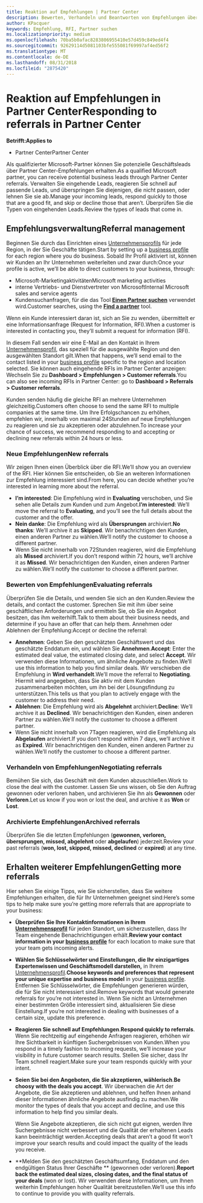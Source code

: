 ```yaml
---
title: Reaktion auf Empfehlungen | Partner Center
description: Bewerten, Verhandeln und Beantworten von Empfehlungen über Partner Center.
author: KPacquer
keywords: Empfehlung, RFI, Partner suchen
ms.localizationpriority: medium
ms.openlocfilehash: 70ba5b0afac8283806955410e57d459c849ed4f4
ms.sourcegitcommit: 92629114d5081103bfe555081f69997af4ed56f2
ms.translationtype: MT
ms.contentlocale: de-DE
ms.lasthandoff: 08/31/2018
ms.locfileid: "2875420"
---
```

# <a name="responding-to-referrals-in-partner-center"></a><span data-ttu-id="e46d8-104">Reaktion auf Empfehlungen in Partner Center</span><span class="sxs-lookup"><span data-stu-id="e46d8-104">Responding to referrals in Partner Center</span></span>

**<span data-ttu-id="e46d8-105">Betrifft:</span><span class="sxs-lookup"><span data-stu-id="e46d8-105">Applies to</span></span>**

-  <span data-ttu-id="e46d8-106">Partner Center</span><span class="sxs-lookup"><span data-stu-id="e46d8-106">Partner Center</span></span>

<span data-ttu-id="e46d8-107">Als qualifizierter Microsoft-Partner können Sie potenzielle Geschäftsleads über Partner Center-Empfehlungen erhalten.</span><span class="sxs-lookup"><span data-stu-id="e46d8-107">As a qualified Microsoft partner, you can receive potential business leads through Partner Center referrals.</span></span> <span data-ttu-id="e46d8-108">Verwalten Sie eingehende Leads, reagieren Sie schnell auf passende Leads, und überspringen Sie diejenigen, die nicht passen, oder lehnen Sie sie ab.</span><span class="sxs-lookup"><span data-stu-id="e46d8-108">Manage your incoming leads, respond quickly to those that are a good fit, and skip or decline those that aren’t.</span></span> <span data-ttu-id="e46d8-109">Überprüfen Sie die Typen von eingehenden Leads.</span><span class="sxs-lookup"><span data-stu-id="e46d8-109">Review the types of leads that come in.</span></span> 

## <a name="referral-management"></a><span data-ttu-id="e46d8-110">Empfehlungsverwaltung</span><span class="sxs-lookup"><span data-stu-id="e46d8-110">Referral management</span></span>

<span data-ttu-id="e46d8-111">Beginnen Sie durch das Einrichten eines [Unternehmensprofils](create-a-marketing-profile.md) für jede Region, in der Sie Geschäfte tätigen.</span><span class="sxs-lookup"><span data-stu-id="e46d8-111">Start by setting up a [business profile](create-a-marketing-profile.md) for each region where you do business.</span></span> <span data-ttu-id="e46d8-112">Sobald Ihr Profil aktiviert ist, können wir Kunden an Ihr Unternehmen weiterleiten und zwar durch:</span><span class="sxs-lookup"><span data-stu-id="e46d8-112">Once your profile is active, we’ll be able to direct customers to your business, through:</span></span>

*  <span data-ttu-id="e46d8-113">Microsoft-Marketingaktivitäten</span><span class="sxs-lookup"><span data-stu-id="e46d8-113">Microsoft marketing activities</span></span>
*  <span data-ttu-id="e46d8-114">interne Vertriebs- und Dienstvertreter von Microsoft</span><span class="sxs-lookup"><span data-stu-id="e46d8-114">Internal Microsoft sales and service agents</span></span>
*  <span data-ttu-id="e46d8-115">Kundensuchanfragen, für die das Tool **[Einen Partner suchen](https://partnercenter.microsoft.com/pcv/search)** verwendet wird.</span><span class="sxs-lookup"><span data-stu-id="e46d8-115">Customer searches, using the **[Find a partner](https://partnercenter.microsoft.com/pcv/search)** tool.</span></span>

<span data-ttu-id="e46d8-116">Wenn ein Kunde interessiert daran ist, sich an Sie zu wenden, übermittelt er eine Informationsanfrage (Request for Information, RFI).</span><span class="sxs-lookup"><span data-stu-id="e46d8-116">When a customer is interested in contacting you, they’ll submit a request for information (RFI).</span></span> 

<span data-ttu-id="e46d8-117">In diesem Fall senden wir eine E-Mail an den Kontakt in Ihrem [Unternehmensprofil](create-a-marketing-profile.md), das speziell für die ausgewählte Region und den ausgewählten Standort gilt.</span><span class="sxs-lookup"><span data-stu-id="e46d8-117">When that happens, we’ll send email to the contact listed in your [business profile](create-a-marketing-profile.md) specific to the region and location selected.</span></span> <span data-ttu-id="e46d8-118">Sie können auch eingehende RFIs im Partner Center anzeigen: Wechseln Sie zu **Dashboard > Empfehlungen > Customer referrals**.</span><span class="sxs-lookup"><span data-stu-id="e46d8-118">You can also see incoming RFIs in Partner Center: go to **Dashboard > Referrals > Customer referrals**.</span></span>

<span data-ttu-id="e46d8-119">Kunden senden häufig die gleiche RFI an mehrere Unternehmen gleichzeitig.</span><span class="sxs-lookup"><span data-stu-id="e46d8-119">Customers often choose to send the same RFI to multiple companies at the same time.</span></span> <span data-ttu-id="e46d8-120">Um Ihre Erfolgschancen zu erhöhen, empfehlen wir, innerhalb von maximal 24Stunden auf neue Empfehlungen zu reagieren und sie zu akzeptieren oder abzulehnen.</span><span class="sxs-lookup"><span data-stu-id="e46d8-120">To increase your chance of success, we recommend responding to and accepting or declining new referrals within 24 hours or less.</span></span>

### <a name="new-referrals"></a><span data-ttu-id="e46d8-121">Neue Empfehlungen</span><span class="sxs-lookup"><span data-stu-id="e46d8-121">New referrals</span></span>

<span data-ttu-id="e46d8-122">Wir zeigen Ihnen einen Überblick über die RFI.</span><span class="sxs-lookup"><span data-stu-id="e46d8-122">We’ll show you an overview of the RFI.</span></span> <span data-ttu-id="e46d8-123">Hier können Sie entscheiden, ob Sie an weiteren Informationen zur Empfehlung interessiert sind.</span><span class="sxs-lookup"><span data-stu-id="e46d8-123">From here, you can decide whether you’re interested in learning more about the referral.</span></span> 

*  <span data-ttu-id="e46d8-124">**I’m interested**: Die Empfehlung wird in **Evaluating** verschoben, und Sie sehen alle Details zum Kunden und zum Angebot.</span><span class="sxs-lookup"><span data-stu-id="e46d8-124">**I’m interested**: We’ll move the referral to **Evaluating**, and you’ll see the full details about the customer and the offer.</span></span> 
*  <span data-ttu-id="e46d8-125">**Nein danke**: Die Empfehlung wird als **Übersprungen** archiviert.</span><span class="sxs-lookup"><span data-stu-id="e46d8-125">**No thanks**: We’ll archive it as **Skipped**.</span></span> <span data-ttu-id="e46d8-126">Wir benachrichtigen den Kunden, einen anderen Partner zu wählen.</span><span class="sxs-lookup"><span data-stu-id="e46d8-126">We’ll notify the customer to choose a different partner.</span></span>
*  <span data-ttu-id="e46d8-127">Wenn Sie nicht innerhalb von 72Stunden reagieren, wird die Empfehlung als **Missed** archiviert.</span><span class="sxs-lookup"><span data-stu-id="e46d8-127">If you don’t respond within 72 hours, we’ll archive it as **Missed**.</span></span> <span data-ttu-id="e46d8-128">Wir benachrichtigen den Kunden, einen anderen Partner zu wählen.</span><span class="sxs-lookup"><span data-stu-id="e46d8-128">We’ll notify the customer to choose a different partner.</span></span>

### <a name="evaluating-referrals"></a><span data-ttu-id="e46d8-129">Bewerten von Empfehlungen</span><span class="sxs-lookup"><span data-stu-id="e46d8-129">Evaluating referrals</span></span>

<span data-ttu-id="e46d8-130">Überprüfen Sie die Details, und wenden Sie sich an den Kunden.</span><span class="sxs-lookup"><span data-stu-id="e46d8-130">Review the details, and contact the customer.</span></span> <span data-ttu-id="e46d8-131">Sprechen Sie mit ihm über seine geschäftlichen Anforderungen und ermitteln Sie, ob Sie ein Angebot besitzen, das ihm weiterhilft.</span><span class="sxs-lookup"><span data-stu-id="e46d8-131">Talk to them about their business needs, and determine if you have an offer that can help them.</span></span> <span data-ttu-id="e46d8-132">Annehmen oder Ablehnen der Empfehlung:</span><span class="sxs-lookup"><span data-stu-id="e46d8-132">Accept or decline the referral:</span></span> 

*  <span data-ttu-id="e46d8-133">**Annehmen**: Geben Sie den geschätzten Geschäftswert und das geschätzte Enddatum ein, und wählen Sie **Annehmen**.</span><span class="sxs-lookup"><span data-stu-id="e46d8-133">**Accept**: Enter the estimated deal value, the estimated closing date, and select **Accept**.</span></span> <span data-ttu-id="e46d8-134">Wir verwenden diese Informationen, um ähnliche Angebote zu finden.</span><span class="sxs-lookup"><span data-stu-id="e46d8-134">We’ll use this information to help you find similar deals.</span></span> <span data-ttu-id="e46d8-135">Wir verschieben die Empfehlung in **Wird verhandelt**.</span><span class="sxs-lookup"><span data-stu-id="e46d8-135">We’ll move the referral to **Negotiating**.</span></span> <span data-ttu-id="e46d8-136">Hiermit wird angegeben, dass Sie aktiv mit dem Kunden zusammenarbeiten möchten, um ihn bei der Lösungsfindung zu unterstützen.</span><span class="sxs-lookup"><span data-stu-id="e46d8-136">This tells us that you plan to actively engage with the customer to address their need.</span></span>
*  <span data-ttu-id="e46d8-137">**Ablehnen**: Die Empfehlung wird als **Abgelehnt** archiviert.</span><span class="sxs-lookup"><span data-stu-id="e46d8-137">**Decline**: We’ll archive it as **Declined**.</span></span> <span data-ttu-id="e46d8-138">Wir benachrichtigen den Kunden, einen anderen Partner zu wählen.</span><span class="sxs-lookup"><span data-stu-id="e46d8-138">We’ll notify the customer to choose a different partner.</span></span>
*  <span data-ttu-id="e46d8-139">Wenn Sie nicht innerhalb von 7Tagen reagieren, wird die Empfehlung als **Abgelaufen** archiviert.</span><span class="sxs-lookup"><span data-stu-id="e46d8-139">If you don’t respond within 7 days, we’ll archive it as **Expired**.</span></span> <span data-ttu-id="e46d8-140">Wir benachrichtigen den Kunden, einen anderen Partner zu wählen.</span><span class="sxs-lookup"><span data-stu-id="e46d8-140">We’ll notify the customer to choose a different partner.</span></span>

### <a name="negotiating-referrals"></a><span data-ttu-id="e46d8-141">Verhandeln von Empfehlungen</span><span class="sxs-lookup"><span data-stu-id="e46d8-141">Negotiating referrals</span></span>

<span data-ttu-id="e46d8-142">Bemühen Sie sich, das Geschäft mit dem Kunden abzuschließen.</span><span class="sxs-lookup"><span data-stu-id="e46d8-142">Work to close the deal with the customer.</span></span> <span data-ttu-id="e46d8-143">Lassen Sie uns wissen, ob Sie den Auftrag gewonnen oder verloren haben, und archivieren Sie ihn als **Gewonnen** oder **Verloren**.</span><span class="sxs-lookup"><span data-stu-id="e46d8-143">Let us know if you won or lost the deal, and archive it as **Won** or **Lost**.</span></span> 

### <a name="archived-referrals"></a><span data-ttu-id="e46d8-144">Archivierte Empfehlungen</span><span class="sxs-lookup"><span data-stu-id="e46d8-144">Archived referrals</span></span>

<span data-ttu-id="e46d8-145">Überprüfen Sie die letzten Empfehlungen (**gewonnen, verloren, übersprungen, missed, abgelehnt** oder **abgelaufen**) jederzeit.</span><span class="sxs-lookup"><span data-stu-id="e46d8-145">Review your past referrals (**won, lost, skipped, missed, declined** or **expired**) at any time.</span></span> 

## <a name="getting-more-referrals"></a><span data-ttu-id="e46d8-146">Erhalten weiterer Empfehlungen</span><span class="sxs-lookup"><span data-stu-id="e46d8-146">Getting more referrals</span></span>

<span data-ttu-id="e46d8-147">Hier sehen Sie einige Tipps, wie Sie sicherstellen, dass Sie weitere Empfehlungen erhalten, die für Ihr Unternehmen geeignet sind:</span><span class="sxs-lookup"><span data-stu-id="e46d8-147">Here’s some tips to help make sure you’re getting more referrals that are appropriate to your business:</span></span>

*  <span data-ttu-id="e46d8-148">**Überprüfen Sie Ihre Kontaktinformationen in Ihrem [Unternehmensprofil](create-a-marketing-profile.md)** für jeden Standort, um sicherzustellen, dass Ihr Team eingehende Benachrichtigungen erhält.</span><span class="sxs-lookup"><span data-stu-id="e46d8-148">**Review your contact information in your [business profile](create-a-marketing-profile.md)** for each location to make sure that your team gets incoming alerts.</span></span>

*  <span data-ttu-id="e46d8-149">**Wählen Sie Schlüsselwörter und Einstellungen, die Ihr einzigartiges Expertenwissen und Geschäftsmodell darstellen,** in Ihrem [Unternehmensprofil](create-a-marketing-profile.md).</span><span class="sxs-lookup"><span data-stu-id="e46d8-149">**Choose keywords and preferences that represent your unique expertise and business model** in your [business profile](create-a-marketing-profile.md).</span></span> <span data-ttu-id="e46d8-150">Entfernen Sie Schlüsselwörter, die Empfehlungen generieren würden, die für Sie nicht interessiert sind.</span><span class="sxs-lookup"><span data-stu-id="e46d8-150">Remove keywords that would generate referrals for you’re not interested in.</span></span> <span data-ttu-id="e46d8-151">Wenn Sie nicht an Unternehmen einer bestimmten Größe interessiert sind, aktualisieren Sie diese Einstellung.</span><span class="sxs-lookup"><span data-stu-id="e46d8-151">If you’re not interested in dealing with businesses of a certain size, update this preference.</span></span>

*  <span data-ttu-id="e46d8-152">**Reagieren Sie schnell auf Empfehlungen**.</span><span class="sxs-lookup"><span data-stu-id="e46d8-152">**Respond quickly to referrals**.</span></span> <span data-ttu-id="e46d8-153">Wenn Sie rechtzeitig auf eingehende Anfragen reagieren, erhöhen wir Ihre Sichtbarkeit in künftigen Suchergebnissen von Kunden.</span><span class="sxs-lookup"><span data-stu-id="e46d8-153">When you respond in a timely fashion to incoming requests, we’ll increase your visibility in future customer search results.</span></span> <span data-ttu-id="e46d8-154">Stellen Sie sicher, dass Ihr Team schnell reagiert.</span><span class="sxs-lookup"><span data-stu-id="e46d8-154">Make sure your team responds quickly with your intent.</span></span>

*  <span data-ttu-id="e46d8-155">**Seien Sie bei den Angeboten, die Sie akzeptieren, wählerisch**.</span><span class="sxs-lookup"><span data-stu-id="e46d8-155">**Be choosy with the deals you accept**.</span></span> <span data-ttu-id="e46d8-156">Wir überwachen die Art der Angebote, die Sie akzeptieren und ablehnen, und helfen Ihnen anhand dieser Informationen ähnliche Angebote ausfindig zu machen.</span><span class="sxs-lookup"><span data-stu-id="e46d8-156">We monitor the types of deals that you accept and decline, and use this information to help find you similar deals.</span></span> 

   <span data-ttu-id="e46d8-157">Wenn Sie Angebote akzeptieren, die sich nicht gut eignen, werden Ihre Suchergebnisse nicht verbessert und die Qualität der erhaltenen Leads kann beeinträchtigt werden.</span><span class="sxs-lookup"><span data-stu-id="e46d8-157">Accepting deals that aren’t a good fit won’t improve your search results and could impact the quality of the leads you receive.</span></span>

*  <span data-ttu-id="e46d8-158">**Melden Sie den geschätzten Geschäftsumfang, Enddatum und den endgültigen Status Ihrer Geschäfte ** (gewonnen oder verloren).</span><span class="sxs-lookup"><span data-stu-id="e46d8-158">**Report back the estimated deal sizes, closing dates, and the final status of your deals** (won or lost).</span></span> <span data-ttu-id="e46d8-159">Wir verwenden diese Informationen, um Ihnen weiterhin Empfehlungen hoher Qualität bereitzustellen.</span><span class="sxs-lookup"><span data-stu-id="e46d8-159">We’ll use this info to continue to provide you with quality referrals.</span></span>
